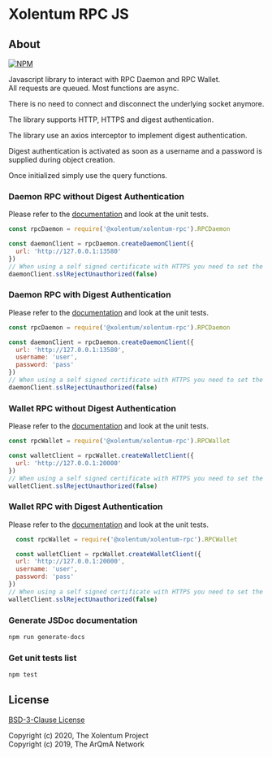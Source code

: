 # Xolentum RPC JS

## About 

[![NPM](https://nodei.co/npm/@xolentum/xolentum-rpc-js.png)](https://nodei.co/npm/@xolentum/xolentum-rpc-js/)

Javascript library to interact with RPC Daemon and RPC Wallet.\
All requests are queued. Most functions are async.

There is no need to connect and disconnect the underlying socket anymore.

The library supports HTTP, HTTPS and digest authentication.

The library use an axios interceptor to implement digest authentication.

Digest authentication is activated as soon as a username and a password is supplied during object creation.

Once initialized simply use the query functions.


### Daemon RPC without Digest Authentication

Please refer to the [documentation](https://xolentum.github.io/xolentum-rpc-js/module-RPCDaemon.html) and look at the unit tests.
```javascript
const rpcDaemon = require('@xolentum/xolentum-rpc').RPCDaemon

const daemonClient = rpcDaemon.createDaemonClient({
  url: 'http://127.0.0.1:13580'
})
// When using a self signed certificate with HTTPS you need to set the function sslRejectUnauthorized to false.
daemonClient.sslRejectUnauthorized(false)
```


### Daemon RPC with Digest Authentication

Please refer to the [documentation](https://xolentum.github.io/xolentum-rpc-js/module-RPCDaemon.html) and look at the unit tests.
```javascript
const rpcDaemon = require('@xolentum/xolentum-rpc').RPCDaemon

const daemonClient = rpcDaemon.createDaemonClient({
  url: 'http://127.0.0.1:13580',
  username: 'user',
  password: 'pass'
})
// When using a self signed certificate with HTTPS you need to set the function sslRejectUnauthorized to false.
daemonClient.sslRejectUnauthorized(false)
```


### Wallet RPC without Digest Authentication

Please refer to the [documentation](https://xolentum.github.io/xolentum-rpc-js/module-RPCWallet.html) and look at the unit tests.
```javascript
const rpcWallet = require('@xolentum/xolentum-rpc').RPCWallet

const walletClient = rpcWallet.createWalletClient({
  url: 'http://127.0.0.1:20000'
})
// When using a self signed certificate with HTTPS you need to set the function sslRejectUnauthorized to false.
walletClient.sslRejectUnauthorized(false)
```


### Wallet RPC with Digest Authentication

Please refer to the [documentation](https://xolentum.github.io/xolentum-rpc-js/module-RPCWallet.html) and look at the unit tests.
```javascript
  const rpcWallet = require('@xolentum/xolentum-rpc').RPCWallet

  const walletClient = rpcWallet.createWalletClient({
  url: 'http://127.0.0.1:20000',
  username: 'user',
  password: 'pass'
})
// When using a self signed certificate with HTTPS you need to set the function sslRejectUnauthorized to false.
walletClient.sslRejectUnauthorized(false)
```

### Generate JSDoc documentation

```sh
npm run generate-docs
```

### Get unit tests list

```sh
npm test
```

## License

[BSD-3-Clause License](LICENSE)

Copyright (c) 2020, The Xolentum Project  
Copyright (c) 2019, The ArQmA Network
